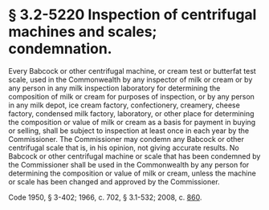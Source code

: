 # § 3.2-5220 Inspection of centrifugal machines and scales; condemnation.

<p>Every Babcock or other centrifugal machine, or cream test or butterfat test scale, used in the Commonwealth by any inspector of milk or cream or by any person in any milk inspection laboratory for determining the composition of milk or cream for purposes of inspection, or by any person in any milk depot, ice cream factory, confectionery, creamery, cheese factory, condensed milk factory, laboratory, or other place for determining the composition or value of milk or cream as a basis for payment in buying or selling, shall be subject to inspection at least once in each year by the Commissioner. The Commissioner may condemn any Babcock or other centrifugal scale that is, in his opinion, not giving accurate results. No Babcock or other centrifugal machine or scale that has been condemned by the Commissioner shall be used in the Commonwealth by any person for determining the composition or value of milk or cream, unless the machine or scale has been changed and approved by the Commissioner.</p><p>Code 1950, § 3-402; 1966, c. 702, § 3.1-532; 2008, c. <a href='http://lis.virginia.gov/cgi-bin/legp604.exe?081+ful+CHAP0860'>860</a>.</p>